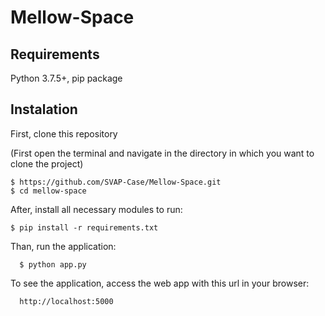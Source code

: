 # Mellow-Space

## Requirements

Python 3.7.5+, pip package

## Instalation

First, clone this repository

(First open the terminal and navigate in the directory in which you want to clone the project)

    $ https://github.com/SVAP-Case/Mellow-Space.git
    $ cd mellow-space

After, install all necessary modules to run:

    $ pip install -r requirements.txt

Than, run the application:

	  $ python app.py

To see the application, access the web app with this url in your browser: 

	  http://localhost:5000
